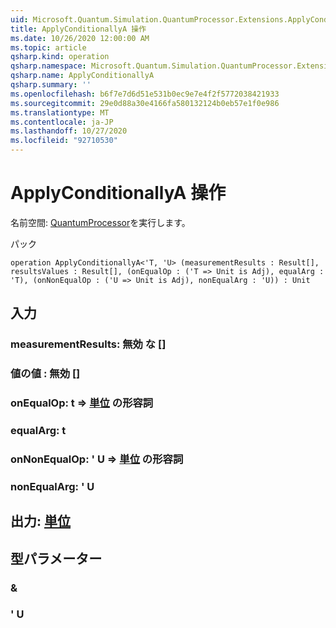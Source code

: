 ```yaml
---
uid: Microsoft.Quantum.Simulation.QuantumProcessor.Extensions.ApplyConditionallyA
title: ApplyConditionallyA 操作
ms.date: 10/26/2020 12:00:00 AM
ms.topic: article
qsharp.kind: operation
qsharp.namespace: Microsoft.Quantum.Simulation.QuantumProcessor.Extensions
qsharp.name: ApplyConditionallyA
qsharp.summary: ''
ms.openlocfilehash: b6f7e7d6d51e531b0ec9e7e4f2f5772038421933
ms.sourcegitcommit: 29e0d88a30e4166fa580132124b0eb57e1f0e986
ms.translationtype: MT
ms.contentlocale: ja-JP
ms.lasthandoff: 10/27/2020
ms.locfileid: "92710530"
---
```

# <a name="applyconditionallya-operation"></a>ApplyConditionallyA 操作

名前空間: [QuantumProcessor](xref:Microsoft.Quantum.Simulation.QuantumProcessor.Extensions)を実行します。

パック [](https://nuget.org/packages/)




```qsharp
operation ApplyConditionallyA<'T, 'U> (measurementResults : Result[], resultsValues : Result[], (onEqualOp : ('T => Unit is Adj), equalArg : 'T), (onNonEqualOp : ('U => Unit is Adj), nonEqualArg : 'U)) : Unit
```


## <a name="input"></a>入力

### <a name="measurementresults--__invalidresult__"></a>measurementResults: __無効 <Result> な__ []




### <a name="resultsvalues--__invalidresult__"></a>値の値 __: <Result> 無効__ []




### <a name="onequalop--t--unit-adj"></a>onEqualOp: t => [単位](xref:microsoft.quantum.lang-ref.unit) の形容詞




### <a name="equalarg--t"></a>equalArg: t




### <a name="onnonequalop--u--unit-adj"></a>onNonEqualOp: ' U => [単位](xref:microsoft.quantum.lang-ref.unit) の形容詞




### <a name="nonequalarg--u"></a>nonEqualArg: ' U





## <a name="output--unit"></a>出力: [単位](xref:microsoft.quantum.lang-ref.unit)



## <a name="type-parameters"></a>型パラメーター

### <a name="t"></a>&


### <a name="u"></a>' U

